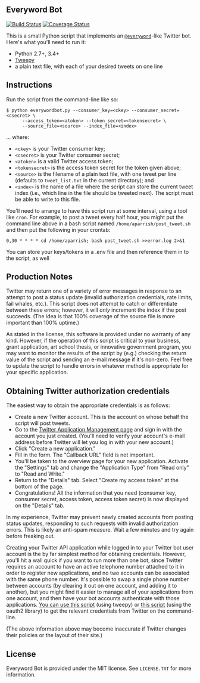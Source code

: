 Everyword Bot
-------------

[![Build Status](https://travis-ci.org/aparrish/everywordbot.svg)](https://travis-ci.org/aparrish/everywordbot) [![Coverage Status](https://coveralls.io/repos/aparrish/everywordbot/badge.svg)](https://coveralls.io/r/aparrish/everywordbot)

This is a small Python script that implements an [`@everyword`](http://twitter.com/everyword)-like Twitter bot. Here's what you'll need to run it:

* Python 2.7+, 3.4+
* [Tweepy](http://www.tweepy.org/)
* a plain text file, with each of your desired tweets on one line

Instructions
------------

Run the script from the command-line like so:

	$ python everywordbot.py --consumer_key=<ckey> --consumer_secret=<csecret> \
		  --access_token=<atoken> --token_secret=<tokensecret> \
		  --source_file=<source> --index_file=<index>

... where:

* `<ckey>` is your Twitter consumer key;
* `<csecret>` is your Twitter consumer secret;
* `<atoken>` is a valid Twitter access token;
* `<tokensecret>` is the access token secret for the token given above;
* `<source>` is the filename of a plain text file, with one tweet per line (defaults to `tweet_list.txt` in the current directory); and
* `<index>` is the name of a file where the script can store the current tweet index (i.e., which line in the file should be tweeted next). The script must be able to write to this file.

You'll need to arrange to have this script run at some interval, using a tool
like `cron`. For example, to post a tweet every half hour, you might put the
command line above in a bash script named `/home/aparrish/post_tweet.sh` and
then put the following in your crontab:

	0,30 * * * * cd /home/aparrish; bash post_tweet.sh >>error.log 2>&1

You can store your keys/tokens in a .env file and then reference them in to the script, as well

Production Notes
----------------

Twitter may return one of a variety of error messages in response to an attempt
to post a status update (invalid authorization credentials, rate limits, fail
whales, etc.). This script does not attempt to catch or differentiate between
these errors; however, it will *only* increment the index if the post succeeds.
(The idea is that 100% coverage of the source file is more important than 100%
uptime.)

As stated in the license, this software is provided under no warranty of any
kind. However, if the operation of this script is critical to your business,
grant application, art school thesis, or innovative government program, you may
want to monitor the results of the script by (e.g.) checking the return value
of the script and sending an e-mail message if it's non-zero.  Feel free to
update the script to handle errors in whatever method is appropriate for your
specific application.

Obtaining Twitter authorization credentials
-------------------------------------------

The easiest way to obtain the appropriate credentials is as follows:

* Create a new Twitter account. This is the account on whose behalf the script will post tweets.
* Go to the [Twitter Application Management page](https://apps.twitter.com/) and sign in with the account you just created. (You'll need to verify your account's e-mail address before Twitter will let you log in with your new account.)
* Click "Create a new application."
* Fill in the form. The "Callback URL" field is not important.
* You'll be taken to the overview page for your new application. Activate the "Settings" tab and change the "Application Type" from "Read only" to "Read and Write."
* Return to the "Details" tab. Select "Create my access token" at the bottom of the page.
* Congratulations! All the information that you need (consumer key, consumer secret, access token, access token secret) is now displayed on the "Details" tab.

In my experience, Twitter may prevent newly created accounts from posting
status updates, responding to such requests with invalid authorization errors.
This is likely an anti-spam measure. Wait a few minutes and try again before
freaking out.

Creating your Twitter API application while logged in to your Twitter bot user
account is the by far simplest method for obtaining credentials. However,
you'll hit a wall quick if you want to run more than one bot, since Twitter
requires an account to have an active telephone number attached to it in order
to register new applications, and no two accounts can be associated with the
same phone number. It's possible to swap a single phone number between
accounts (by clearing it out on one account, and adding it to another), but you
might find it easier to manage all of your applications from one account, and
then have your bot accounts authenticate with those applications. [You can use
this
script](https://gist.github.com/moonmilk/035917e668872013c1bd#comment-1333900)
(using tweepy) or [this
script](https://github.com/simplegeo/python-oauth2#twitter-three-legged-oauth-example)
(using the oauth2 library) to get the relevant credentials from Twitter on the
command-line.

(The above information above may become inaccurate if Twitter changes their
policies or the layout of their site.)

License
-------

Everyword Bot is provided under the MIT license. See `LICENSE.TXT` for more information.

